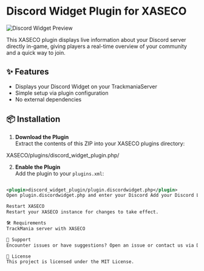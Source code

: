 # Discord Widget Plugin for XASECO

![Discord Widget Preview](https://my.cloudzor.ch/discordw.png)

This XASECO plugin displays live information about your Discord server directly in-game, giving players a real-time overview of your community and a quick way to join.

## ✨ Features

- Displays your Discord Widget on your TrackmaniaServer
- Simple setup via plugin configuration
- No external dependencies

## 📦 Installation

1. **Download the Plugin**  
   Extract the contents of this ZIP into your XASECO plugins directory:

XASECO/plugins/discord_widget_plugin.php/



2. **Enable the Plugin**  
Add the plugin to your `plugins.xml`:
```xml

<plugin>discord_widget_plugin/plugin.discordwidget.php</plugin>
Open plugin.discordwidget.php and enter your Discord Add your Discord Link

Restart XASECO
Restart your XASECO instance for changes to take effect.

🛠 Requirements
TrackMania server with XASECO

💬 Support
Encounter issues or have suggestions? Open an issue or contact us via Discord.

📄 License
This project is licensed under the MIT License.
